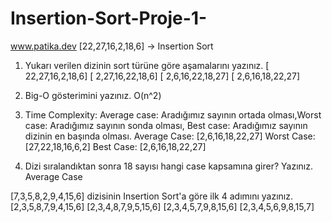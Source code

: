 # Insertion-Sort-Proje-1-
www.patika.dev
[22,27,16,2,18,6] -> Insertion Sort
1.	Yukarı verilen dizinin sort türüne göre aşamalarını yazınız.
[ 22,27,16,2,18,6]
[ 2,27,16,22,18,6]
[ 2,6,16,22,18,27]
[ 2,6,16,18,22,27]

2.	Big-O gösterimini yazınız.
O(n^2) 

3.	Time Complexity: Average case: Aradığımız sayının ortada olması,Worst case: Aradığımız sayının sonda olması, Best case: Aradığımız sayının dizinin en başında olması.
Average Case: [2,6,16,18,22,27] 
Worst Case: [27,22,18,16,6,2] 
Best Case: [2,6,16,18,22,27]

4.	Dizi sıralandıktan sonra 18 sayısı hangi case kapsamına girer? Yazınız.
Average Case

[7,3,5,8,2,9,4,15,6] dizisinin Insertion Sort'a göre ilk 4 adımını yazınız.
[2,3,5,8,7,9,4,15,6]
[2,3,4,8,7,9,5,15,6]
[2,3,4,5,7,9,8,15,6]
[2,3,4,5,6,9,8,15,7]

